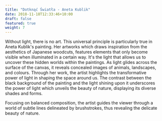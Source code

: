 ```yaml
---
title: "Dotknąć Światła - Aneta Kublik"
date: 2018-11-18T12:33:46+10:00
draft: false
featured: true
weight: 7
---
```

Without light, there is no art. This universal principle is particularly true in Aneta Kublik's painting.
Her artworks which draws inspiration from the aesthetics of Japanese woodcuts, features elements that only become visible when illuminated in a certain way. It's the light that allows us to uncover these hidden worlds within the paintings. As light glides across the surface of the canvas, it reveals concealed images of animals, landscapes, and colours.
Through her work, the artist highlights the transformative power of light in shaping the space around us. The contrast between the black background of the painting and the light shining upon it underscores the power of light which unveils the beauty of nature, displaying its diverse shades and forms.

Focusing on balanced composition, the artist guides the viewer through a world of subtle lines delineated by brushstrokes, thus revealing the delicate beauty of nature.
